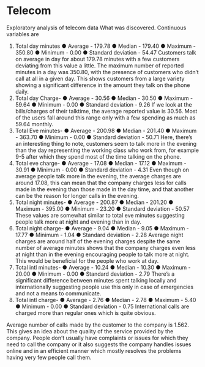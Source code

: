 # Telecom
Exploratory analysis of telecom data
What was discovered.
Continuous variables are
1. Total day minutes
● Average - 179.78
● Median - 179.40
● Maximum - 350.80
● Minimum - 0.00
● Standard deviation - 54.47
Customers talk on average in day for about 179.78 minutes with a few customers
deviating from this value a little. The maximum number of reported minutes in a day
was 350.80, with the presence of customers who didn’t call at all in a given day. This
shows customers from a large variety showing a significant difference in the amount
they talk on the phone daily.
2. Total day Charge-
● Average - 30.56
● Median - 30.50
● Maximum - 59.64
● Minimum - 0.00
● Standard deviation - 9.26
If we look at the bills/charges of their talktime, the average reported value is 30.56.
Most of the users fall around this range only with a few spending as much as 59.64
monthly.
3. Total Eve minutes-
● Average - 200.98
● Median - 201.40
● Maximum - 363.70
● Minimum - 0.00
● Standard deviation - 50.71
Here, there’s an interesting thing to note, customers seem to talk more in the evening
than the day representing the working class who work from, for example 9-5 after which
they spend most of the time talking on the phone.
4. Total eve charge-
● Average - 17.08
● Median - 17.12
● Maximum - 30.91
● Minimum - 0.00
● Standard deviation - 4.31
Even though on average people talk more in the evening, the average charges are around
17.08, this can mean that the company charges less for calls made in the evening than
those made in the day time, and that another can be the reason for longer calls in the
evening.
5. Total night minutes-
● Average - 200.87
● Median - 201.20
● Maximum - 395.00
● Minimum - 23.20
● Standard deviation - 50.57
These values are somewhat similar to total eve minutes suggesting people talk more at
night and evening than in day.
6. Total night charge-
● Average - 9.04
● Median - 9.05
● Maximum - 17.77
● Minimum - 1.04
● Standard deviation - 2.28
Average night charges are around half of the evening charges despite the same number
of average minutes shows that the company charges even less at night than in the
evening encouraging people to talk more at night. This would be beneficial for the
people who work at day.
7. Total intl minutes-
● Average - 10.24
● Median - 10.30
● Maximum - 20.00
● Minimum - 0.00
● Standard deviation - 2.79
There’s a significant difference between minutes spent talking locally and
internationally suggesting people use this only in case of emergencies and not a means
to communicate.
8. Total intl charge-
● Average - 2.76
● Median - 2.78
● Maximum - 5.40
● Minimum - 0.00
● Standard deviation - 0.75
International calls are charged more than regular ones which is quite obvious.

Average number of calls made by the customer to the company is 1.562. This gives an
idea about the quality of the service provided by the company. People don’t usually have
complaints or issues for which they need to call the company or it also suggests the
company handles issues online and in an efficient manner which mostly resolves the
problems having very few people call them.
